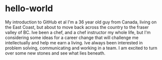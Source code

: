 # hello-world
My introduction to GitHub et al
I'm a 36 year old guy from Canada, living on the East Coast, but about to move back across the country to the fraser valley of BC. Ive been a chef, and a chef instructor my whole life, but I'm considering some ideas for a career change that will challenge me intellectually and help me earn a living. Ive always been interested in problem solving, communicating and working in a team. I am excited to turn over some new stones and see what lies beneath.
